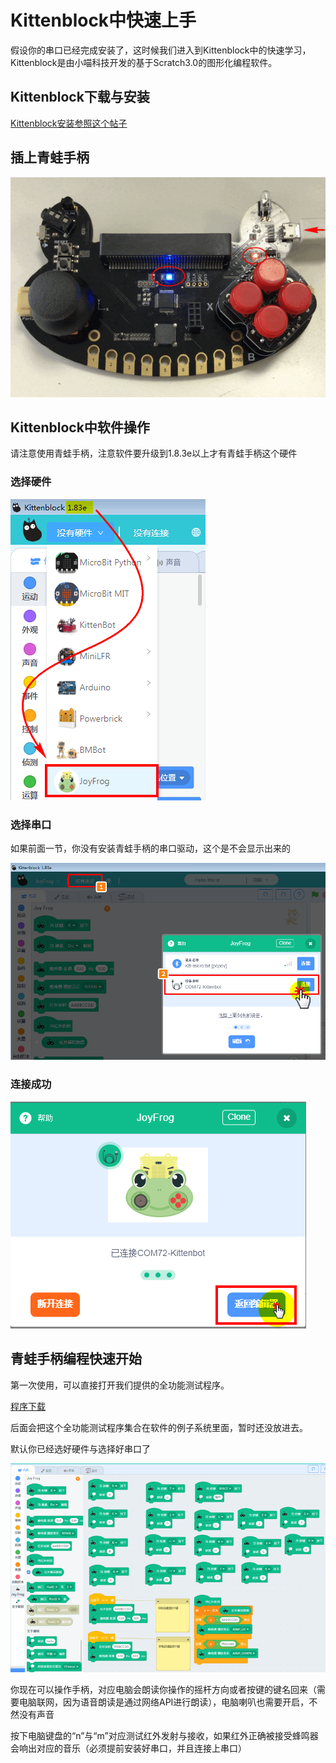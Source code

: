 # Kittenblock中快速上手

假设你的串口已经完成安装了，这时候我们进入到Kittenblock中的快速学习，Kittenblock是由小喵科技开发的基于Scratch3.0的图形化编程软件。

## Kittenblock下载与安装

[Kittenblock安装参照这个帖子](http://learn.kittenbot.cn/zh_CN/latest/kittenblock/00Kittenblock%E5%AE%89%E8%A3%85.html)

## 插上青蛙手柄

![](./images/c01_01.png)

## Kittenblock中软件操作

请注意使用青蛙手柄，注意软件要升级到1.8.3e以上才有青蛙手柄这个硬件

### 选择硬件

![](./images/c01_17.png)

### 选择串口

如果前面一节，你没有安装青蛙手柄的串口驱动，这个是不会显示出来的

![](./images/c01_18.png)

### 连接成功

![](./images/c01_19.png)

## 青蛙手柄编程快速开始

第一次使用，可以直接打开我们提供的全功能测试程序。

[程序下载](https://bbs.kittenbot.cn/forum.php?mod=attachment&aid=Mjg0MHxjMDkyYzIxZHwxNTU3Mjg3NjcwfDB8NTU1)

后面会把这个全功能测试程序集合在软件的例子系统里面，暂时还没放进去。

默认你已经选好硬件与选择好串口了

![](./images/c01_22.png)

你现在可以操作手柄，对应电脑会朗读你操作的摇杆方向或者按键的键名回来（需要电脑联网，因为语音朗读是通过网络API进行朗读），电脑喇叭也需要开启，不然没有声音

按下电脑键盘的“n”与“m”对应测试红外发射与接收，如果红外正确被接受蜂鸣器会响出对应的音乐（必须提前安装好串口，并且连接上串口）
